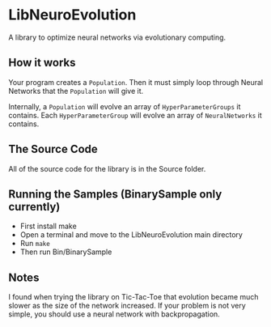 # LibNeuroEvolution
A library to optimize neural networks via evolutionary computing.

## How it works
Your program creates a `Population`.  Then it must simply loop through Neural Networks that the `Population` will give it.

Internally, a `Population` will evolve an array of `HyperParameterGroups` it contains.  Each `HyperParameterGroup` will evolve an array of `NeuralNetworks` it contains. 


## The Source Code
All of the source code for the library is in the Source folder.

## Running the Samples (BinarySample only currently)
* First install make
* Open a terminal and move to the LibNeuroEvolution main directory
* Run `make`
* Then run Bin/BinarySample

## Notes
I found when trying the library on Tic-Tac-Toe that evolution became much slower as the size of the network increased.  If your problem is not very simple, you should use a neural network with backpropagation.
